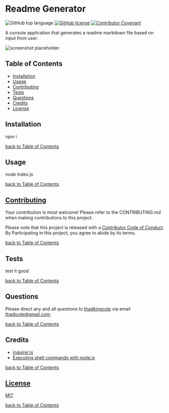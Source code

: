 # Readme Generator

![GitHub top language](https://img.shields.io/github/languages/top/thadkingcole/Readme_Generator) [![GitHub license](https://img.shields.io/github/license/thadkingcole/Readme_Generator)](LICENSE) [![Contributor Covenant](https://img.shields.io/badge/Contributor%20Covenant-v2.0%20adopted-ff69b4.svg)](code_of_conduct.md)

A console application that generates a readme markdown file based on input from user.

![screenshot placeholder](https://placekitten.com/500/500)

## Table of Contents

- [Installation](#installation)
- [Usage](#usage)
- [Contributing](#contributing)
- [Tests](#tests)
- [Questions](#questions)
- [Credits](#credits)
- [License](#license)

## Installation

npm i

[back to Table of Contents](#table-of-contents)

## Usage

node index.js

[back to Table of Contents](#table-of-contents)

## [Contributing](CONTRIBUTING.md)

Your contribution is most welcome! Please refer to the CONTRIBUTING.md when making contributions to this project.

Please note that this project is released with a [Contributor Code of Conduct](code_of_conduct.md). By Participating in this project, you agree to abide by its terms.

[back to Table of Contents](#table-of-contents)

## Tests

test it good

[back to Table of Contents](#table-of-contents)

## Questions

Please direct any and all questions to [thadkingcole](https://github.com/thadkingcole) via email [thadjcole@gmail.com](mailto:thadjcole@gmail.com).

[back to Table of Contents](#table-of-contents)

## Credits

- [inquirer.js](https://www.npmjs.com/package/inquirer)
- [Executing shell commands with node.js](https://stackabuse.com/executing-shell-commands-with-node-js/)

[back to Table of Contents](#table-of-contents)

## [License](LICENSE)

[MIT](LICENSE)

[back to Table of Contents](#table-of-contents)

